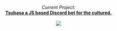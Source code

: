 <p align=center>
  <i>Current Project:</i>
  <br>
  <a href="https://quilldev.tech/tsubasa"><b>Tsubasa a JS based Discord bot for the cultured.</b></a>
  <br><br>
  <a href="https://ko-fi.com/M4M727GDD"><img src = "https://www.ko-fi.com/img/githubbutton_sm.svg"></a>
  <br>
</p>



